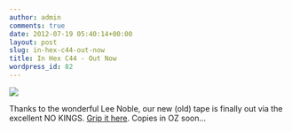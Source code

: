 ```yaml
---
author: admin
comments: true
date: 2012-07-19 05:40:14+00:00
layout: post
slug: in-hex-c44-out-now
title: In Hex C44 - Out Now
wordpress_id: 82
---
```


![](http://www.secretbirds.net/wp-content/uploads/2012/07/nk35-37.jpg)

Thanks to the wonderful Lee Noble, our new (old) tape is finally out via the excellent NO KINGS. [Grip it here](http://nokingsrecord.co/post/26938280321/nk35-secret-birds-in-hex-c44). Copies in OZ soon...




